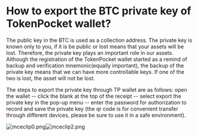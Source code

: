 # How to export the BTC private key of TokenPocket wallet?

The public key in the BTC is used as a collection address. The private key is known only to you, if it is be public or lost means that your assets will be lost. Therefore, the private key plays an important role in our assets. Although the registration of the TokenPocket wallet started as a remind of backup and verification mnemonic\(equally important\), the backup of the private key means that we can have more controllable keys. If one of the two is lost, the asset will not be lost.

The steps to export the private key through TP wallet are as follows: open the wallet -- click the blank at the top of the receipt -- select export the private key in the pop-up menu -- enter the password for authorization to record and save the private key \(the qr code is for convenient transfer through different devices, please be sure to use it in a safe environment\).

![mceclip0.png](https://tokenpockethelpsupport.zendesk.com/hc/article_attachments/900001026403/mceclip0.png)![mceclip2.png](https://tokenpockethelpsupport.zendesk.com/hc/article_attachments/900001026483/mceclip2.png)

